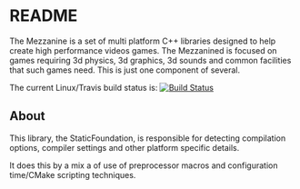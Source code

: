 # README #

The Mezzanine is a set of multi platform C++ libraries designed to help create high performance
videos games. The Mezzanined is focused on games requiring 3d physics, 3d graphics, 3d sounds and
common facilities that such games need. This is just one component of several.

The current Linux/Travis build status is: 
[![Build Status](https://travis-ci.org/BlackToppStudios/Mezz_StaticFoundation.svg?branch=master)](https://travis-ci.org/BlackToppStudios/Mezz_StaticFoundation)

## About ##

This library, the StaticFoundation, is responsible for detecting compilation options, compiler
settings and other platform specific details.

It does this by a mix a of use of preprocessor macros and configuration time/CMake scripting
techniques.
